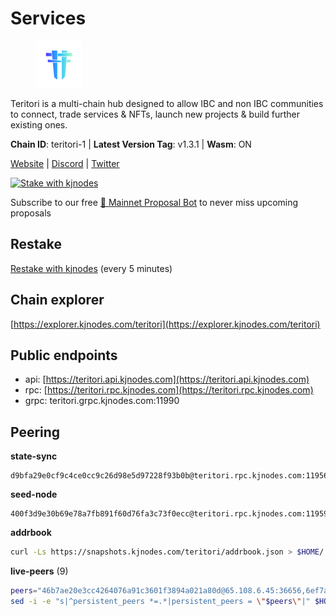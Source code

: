 # Services

<figure><img src="https://raw.githubusercontent.com/kj89/cosmos-images/main/logos/teritori.png" alt=""><figcaption></figcaption></figure>

Teritori is a multi-chain hub designed to allow IBC and non IBC communities  to connect, trade services & NFTs, launch new projects & build further existing ones.

**Chain ID**: teritori-1 | **Latest Version Tag**: v1.3.1 | **Wasm**: ON

[Website](https://teritori.com) | [Discord](https://discord.gg/teritori) | [Twitter](https://twitter.com/TeritoriNetwork)

[![Stake with kjnodes](https://i.ibb.co/cr44Q8j/button-stake-with-kjnodes.png)](https://restake.app/teritori/torivaloper184ln03hkpt75uhrrr26f66kvcqvf4yn4nc2xjm)

Subscribe to our free [🤖 Mainnet Proposal Bot](https://t.me/kjnodes_proposal_bot) to never miss upcoming proposals

## Restake

[Restake with kjnodes](https://restake.app/teritori/torivaloper184ln03hkpt75uhrrr26f66kvcqvf4yn4nc2xjm) (every 5 minutes)
## Chain explorer
[https://explorer.kjnodes.com/teritori](https://explorer.kjnodes.com/teritori)

## Public endpoints

* api: [https://teritori.api.kjnodes.com](https://teritori.api.kjnodes.com)
* rpc: [https://teritori.rpc.kjnodes.com](https://teritori.rpc.kjnodes.com)
* grpc: teritori.grpc.kjnodes.com:11990

## Peering

**state-sync**

```text
d9bfa29e0cf9c4ce0cc9c26d98e5d97228f93b0b@teritori.rpc.kjnodes.com:11956
```

**seed-node**

```text
400f3d9e30b69e78a7fb891f60d76fa3c73f0ecc@teritori.rpc.kjnodes.com:11959
```

**addrbook**
```bash
curl -Ls https://snapshots.kjnodes.com/teritori/addrbook.json > $HOME/.teritorid/config/addrbook.json
```

**live-peers** (9)
```bash
peers="46b7ae20e3cc4264076a91c3601f3894a021a80d@65.108.6.45:36656,6ef7a8bc7a3cc0856594f12570e8f2282a099dcf@65.109.93.152:26796,76ac8106e8b1169f1ef28f5c45558750db85d3dc@65.108.239.241:26656,51eaf493facf36754411baa4f7b89355bd9cb3e7@195.201.63.87:42666,ebc272824924ea1a27ea3183dd0b9ba713494f83@95.214.52.139:27166,d9bfa29e0cf9c4ce0cc9c26d98e5d97228f93b0b@65.109.88.38:11956,c670830fdf60374f008fa4a4eb851deddcdaef5b@65.109.88.107:46656,2b4f46e601fb4ede2a0c98976337e3afdaa50dac@65.108.238.102:15956,992b8ab3e7b0ff4025be3082a3bf72107580bd49@65.109.106.172:36656"
sed -i -e "s|^persistent_peers *=.*|persistent_peers = \"$peers\"|" $HOME/.teritorid/config/config.toml
```
